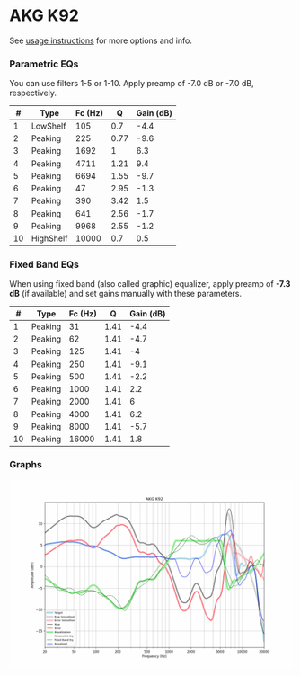# AKG K92
See [usage instructions](https://github.com/jaakkopasanen/AutoEq#usage) for more options and info.

### Parametric EQs
You can use filters 1-5 or 1-10. Apply preamp of -7.0 dB or -7.0 dB, respectively.

|   # | Type      |   Fc (Hz) |    Q |   Gain (dB) |
|-----|-----------|-----------|------|-------------|
|   1 | LowShelf  |       105 | 0.7  |        -4.4 |
|   2 | Peaking   |       225 | 0.77 |        -9.6 |
|   3 | Peaking   |      1692 | 1    |         6.3 |
|   4 | Peaking   |      4711 | 1.21 |         9.4 |
|   5 | Peaking   |      6694 | 1.55 |        -9.7 |
|   6 | Peaking   |        47 | 2.95 |        -1.3 |
|   7 | Peaking   |       390 | 3.42 |         1.5 |
|   8 | Peaking   |       641 | 2.56 |        -1.7 |
|   9 | Peaking   |      9968 | 2.55 |        -1.2 |
|  10 | HighShelf |     10000 | 0.7  |         0.5 |

### Fixed Band EQs
When using fixed band (also called graphic) equalizer, apply preamp of **-7.3 dB** (if available) and set gains manually with these parameters.

|   # | Type    |   Fc (Hz) |    Q |   Gain (dB) |
|-----|---------|-----------|------|-------------|
|   1 | Peaking |        31 | 1.41 |        -4.4 |
|   2 | Peaking |        62 | 1.41 |        -4.7 |
|   3 | Peaking |       125 | 1.41 |        -4   |
|   4 | Peaking |       250 | 1.41 |        -9.1 |
|   5 | Peaking |       500 | 1.41 |        -2.2 |
|   6 | Peaking |      1000 | 1.41 |         2.2 |
|   7 | Peaking |      2000 | 1.41 |         6   |
|   8 | Peaking |      4000 | 1.41 |         6.2 |
|   9 | Peaking |      8000 | 1.41 |        -5.7 |
|  10 | Peaking |     16000 | 1.41 |         1.8 |

### Graphs
![](./AKG%20K92.png)

